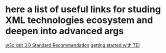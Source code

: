 # here a list of useful links for studing XML technologies ecosystem and deepen into advanced args
[w3c xslt 3.0 Standard Recommendation](https://www.w3.org/TR/xslt-30/)
[getting started with TEI](http://tei.oucs.ox.ac.uk/GettingStarted)